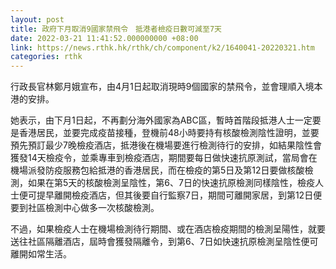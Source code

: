 ```yaml
---
layout: post
title: 政府下月取消9國家禁飛令　抵港者檢疫日數可減至7天
date: 2022-03-21 11:41:52.000000000 +08:00
link: https://news.rthk.hk/rthk/ch/component/k2/1640041-20220321.htm
categories: rthk
---
```


行政長官林鄭月娥宣布，由4月1日起取消現時9個國家的禁飛令，並會理順入境本港的安排。

她表示，由下月1日起，不再劃分海外國家為ABC區，暫時首階段抵港人士一定要是香港居民，並要完成疫苗接種，登機前48小時要持有核酸檢測陰性證明，並要預先預訂最少7晚檢疫酒店，抵港後在機場要進行檢測待行的安排，如結果陰性會獲發14天檢疫令，並乘專車到檢疫酒店，期間要每日做快速抗原測試，當局會在機場派發防疫服務包給抵港的香港居民，而在檢疫的第5日及第12日要做核酸檢測，如果在第5天的核酸檢測呈陰性，第6、7日的快速抗原檢測同樣陰性，檢疫人士便可提早離開檢疫酒店，但其後要自行監察7日，期間可離開家居，到第12日便要到社區檢測中心做多一次核酸檢測。

不過，如果檢疫人士在機場檢測待行期間、或在酒店檢疫期間的檢測呈陽性，就要送往社區隔離酒店，屆時會獲發隔離令，到第6、7日如快速抗原檢測呈陰性便可離開如常生活。
